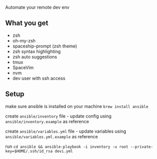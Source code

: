 Automate your remote dev env

## What you get

- zsh
- oh-my-zsh
- spaceship-prompt (zsh theme)
- zsh syntax highlighting
- zsh auto suggestions
- tmux
- SpaceVim
- nvm
- dev user with ssh access

## Setup

make sure ansible is installed on your machine `brew install ansible`

create `ansible/inventory` file - update config using `ansible/inventory.example` as reference

create `ansible/variables.yml` file - update variables using `ansible/variables.yml.example` as reference

run `cd ansible && ansible-playbook -i inventory -u root --private-key=$HOME/.ssh/id_rsa devi.yml`

